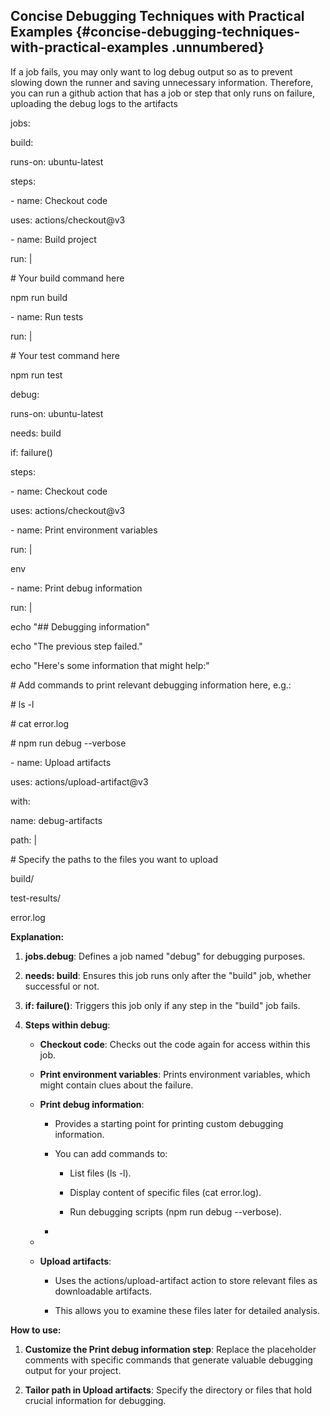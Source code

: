 ﻿## **Concise Debugging Techniques with Practical Examples** {#concise-debugging-techniques-with-practical-examples .unnumbered}

If a job fails, you may only want to log debug output so as to prevent slowing down the runner and saving unnecessary information. Therefore, you can run a github action that has a job or step that only runs on failure, uploading the debug logs to the artifacts

jobs:

build:

runs-on: ubuntu-latest

steps:

\- name: Checkout code

uses: actions/checkout@v3

\- name: Build project

run: \|

\# Your build command here

npm run build

\- name: Run tests

run: \|

\# Your test command here

npm run test

debug:

runs-on: ubuntu-latest

needs: build

if: failure()

steps:

\- name: Checkout code

uses: actions/checkout@v3

\- name: Print environment variables

run: \|

env

\- name: Print debug information

run: \|

echo \"## Debugging information\"

echo \"The previous step failed.\"

echo \"Here\'s some information that might help:\"

\# Add commands to print relevant debugging information here, e.g.:

\# ls -l

\# cat error.log

\# npm run debug \--verbose

\- name: Upload artifacts

uses: actions/upload-artifact@v3

with:

name: debug-artifacts

path: \|

\# Specify the paths to the files you want to upload

build/

test-results/

error.log

**Explanation:**

1.  **jobs.debug**: Defines a job named \"debug\" for debugging purposes.

2.  **needs: build**: Ensures this job runs only after the \"build\" job, whether successful or not.

3.  **if: failure()**: Triggers this job only if any step in the \"build\" job fails.

4.  **Steps within debug**:

    -   **Checkout code**: Checks out the code again for access within this job.

    -   **Print environment variables**: Prints environment variables, which might contain clues about the failure.

    -   **Print debug information**:

        -   Provides a starting point for printing custom debugging information.

        -   You can add commands to:

            -   List files (ls -l).

            -   Display content of specific files (cat error.log).

            -   Run debugging scripts (npm run debug \--verbose).

        -   

    -   

    -   **Upload artifacts**:

        -   Uses the actions/upload-artifact action to store relevant files as downloadable artifacts.

        -   This allows you to examine these files later for detailed analysis.

**How to use:**

1.  **Customize the Print debug information step**: Replace the placeholder comments with specific commands that generate valuable debugging output for your project.

2.  **Tailor path in Upload artifacts**: Specify the directory or files that hold crucial information for debugging.


